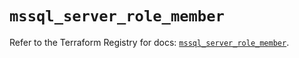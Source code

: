 # `mssql_server_role_member`

Refer to the Terraform Registry for docs: [`mssql_server_role_member`](https://registry.terraform.io/providers/pgssoft/mssql/0.6.0/docs/resources/server_role_member).
